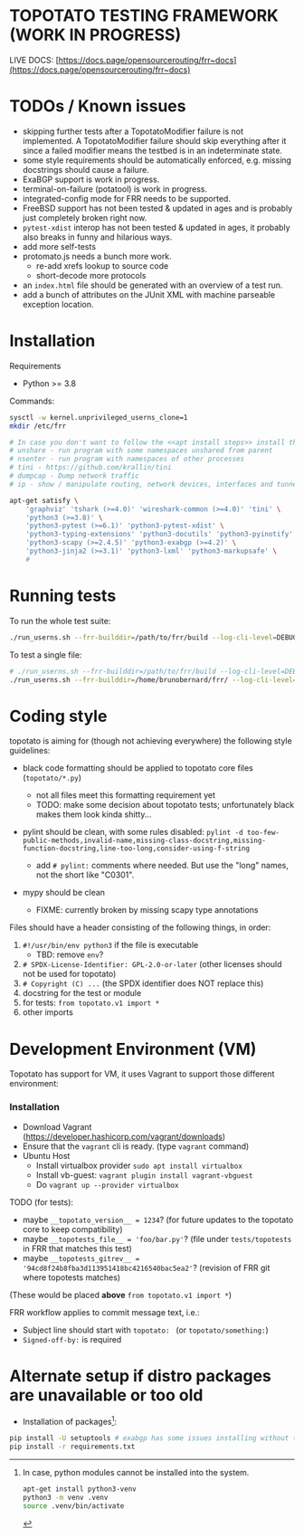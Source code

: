 TOPOTATO TESTING FRAMEWORK (WORK IN PROGRESS)
==========================

LIVE DOCS: [https://docs.page/opensourcerouting/frr~docs](https://docs.page/opensourcerouting/frr~docs)

TODOs / Known issues
====================

- skipping further tests after a TopotatoModifier failure is not implemented.
  A TopotatoModifier failure should skip everything after it since a failed
  modifier means the testbed is in an indeterminate state.
- some style requirements should be automatically enforced, e.g. missing
  docstrings should cause a failure.
- ExaBGP support is work in progress.
- terminal-on-failure (potatool) is work in progress.
- integrated-config mode for FRR needs to be supported.
- FreeBSD support has not been tested & updated in ages and is probably just
  completely broken right now.
- `pytest-xdist` interop has not been tested & updated in ages, it probably
  also breaks in funny and hilarious ways.
- add more self-tests
- protomato.js needs a bunch more work.
    - re-add xrefs lookup to source code
    - short-decode more protocols
- an `index.html` file should be generated with an overview of a test run.
- add a bunch of attributes on the JUnit XML with machine parseable exception
  location.


Installation
============

Requirements
- Python >= 3.8

Commands:

```sh
sysctl -w kernel.unprivileged_userns_clone=1
mkdir /etc/frr

# In case you don't want to follow the <<apt install steps>> install these manually:
# unshare - run program with some namespaces unshared from parent
# nsenter - run program with namespaces of other processes
# tini - https://github.com/krallin/tini
# dumpcap - Dump network traffic
# ip - show / manipulate routing, network devices, interfaces and tunnels

apt-get satisfy \
    'graphviz' 'tshark (>=4.0)' 'wireshark-common (>=4.0)' 'tini' \
    'python3 (>=3.8)' \
    'python3-pytest (>=6.1)' 'python3-pytest-xdist' \
    'python3-typing-extensions' 'python3-docutils' 'python3-pyinotify' \
    'python3-scapy (>=2.4.5)' 'python3-exabgp (>=4.2)' \
    'python3-jinja2 (>=3.1)' 'python3-lxml' 'python3-markupsafe' \
    #
```

Running tests
=============

To run the whole test suite:

```sh
./run_userns.sh --frr-builddir=/path/to/frr/build --log-cli-level=DEBUG -v -v -x
```

To test a single file:

```sh
# ./run_userns.sh --frr-builddir=/path/to/frr/build --log-cli-level=DEBUG -v -v -x <<FILENAME.py>>
./run_userns.sh --frr-builddir=/home/brunobernard/frr/ --log-cli-level=DEBUG -v -v -x test_demo.py 
```

Coding style
============

topotato is aiming for (though not achieving everywhere) the following style
guidelines:

- black code formatting should be applied to topotato core files (`topotato/*.py`)
    - not all files meet this formatting requirement yet
    - TODO: make some decision about topotato tests; unfortunately black makes
      them look kinda shitty...

- pylint should be clean, with some rules disabled:
  `pylint -d too-few-public-methods,invalid-name,missing-class-docstring,missing-function-docstring,line-too-long,consider-using-f-string`
    - add `# pylint:` comments where needed.  But use the "long" names, not the short like "C0301".

- mypy should be clean
    - FIXME: currently broken by missing scapy type annotations

Files should have a header consisting of the following things, in order:

1. `#!/usr/bin/env python3` if the file is executable
    - TBD: remove `env`?
2. `# SPDX-License-Identifier: GPL-2.0-or-later` (other licenses should not be used for topotato)
3. `# Copyright (C) ...` (the SPDX identifier does NOT replace this)
4. docstring for the test or module
5. for tests: `from topotato.v1 import *`
6. other imports


Development Environment (VM)
============

Topotato has support for VM, it uses Vagrant to support those different environment:

### Installation

- Download Vagrant (https://developer.hashicorp.com/vagrant/downloads)
- Ensure that the `vagrant` cli is ready. (type `vagrant` command)
- Ubuntu Host
  - Install virtualbox provider `sudo apt install virtualbox`
  - Install vb-guest: `vagrant plugin install vagrant-vbguest`
  - Do `vagrant up --provider virtualbox`


TODO (for tests):

- maybe `__topotato_version__ = 1234`?
  (for future updates to the topotato core to keep compatibility)
- maybe `__topotests_file__ = 'foo/bar.py'`?
  (file under `tests/topotests` in FRR that matches this test)
- maybe `__topotests_gitrev__ = '94cd8f24b8fba3d113951418bc4216540bac5ea2'`?
  (revision of FRR git where topotests matches)

(These would be placed **above** `from topotato.v1 import *`)

FRR workflow applies to commit message text, i.e.:

- Subject line should start with `topotato: ` (or `topotato/something:`)
- `Signed-off-by:` is required


Alternate setup if distro packages are unavailable or too old
=============================================================

- Installation of packages[^1]:

```sh
pip install -U setuptools # exabgp has some issues installing without them
pip install -r requirements.txt
```

[^1]: In case, python modules cannot be installed into the system.
    ```sh
    apt-get install python3-venv
    python3 -m venv .venv
    source .venv/bin/activate
    ```
